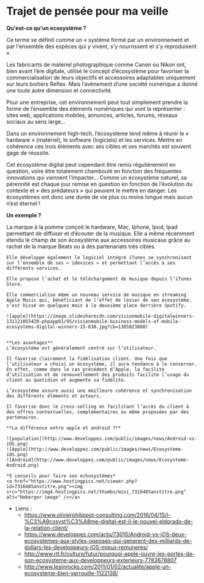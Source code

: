# Trajet de pensée pour ma veille

  **Qu'est-ce qu'un ecosystème ?**

   Ce terme se définit comme un « système formé par un environnement et par l'ensemble des espèces qui y vivent, s'y nourrissent et s'y reproduisent ».

   Les fabricants de matériel photographique comme Canon ou Nikon ont, bien avant l’ère digitale, utilisé le concept d’écosystème pour favoriser la commercialisation de leurs objectifs et accessoires adaptables uniquement sur leurs boitiers Reflex. Mais l’avènement d’une société numérique a donné une toute autre dimension et connectivité.

   Pour une entreprise, cet environnement peut tout simplement prendre la forme de l’ensemble des éléments numériques qui vont la représenter : sites web, applications mobiles, annonces, articles, forums, réseaux sociaux au sens large…

   Dans un environnement high-tech, l’écosystème tend même à réunir le « hardware » (matériel), le software (logiciels) et les services. Mettre en cohérence ces trois éléments avec ses cibles et ses marchés est souvent gage de réussite.

   Cet écosystème digital peut cependant être remis régulièrement en question, voire être totalement chamboulé en fonction des fréquentes innovations qui viennent l’impacter… Comme un écosystème naturel, sa pérennité est chaque jour remise en question en fonction de l’évolution du contexte et « des prédateurs » qui peuvent le mettre en danger. Les écosystèmes ont donc une durée de vie plus ou moins longue mais aucun n’est éternel !

   **Un exemple ?**
   
   La marque à la pomme conçoit le hardware, Mac, Iphone, Ipod, Ipad permettant de diffuser et d’écouter de la musique. Elle a même récemment étendu le champ de son écosystème aux accessoires musicaux grâce au rachat de la marque Beats ou à des partenariats très ciblés.

    Elle développe également le logiciel intégré iTunes se synchronisant sur l’ensemble de ses « idevices » et permettant l’accès à ses différents services.

    Elle propose l’achat et le téléchargement de musique depuis l‘iTunes Store.

    Elle commercialise même un nouveau service de musique en streaming Apple Music qui, bénéficiant de l’effet de levier de son écosystème, s’est hissé en quelques mois à la deuxième place derrière Spotify.

    ![apple](https://image.slidesharecdn.com/visionmobile-digitalwinners-131121055420-phpapp01/95/visionmobile-business-models-of-mobile-ecosystems-digital-winners-15-638.jpg?cb=1385023880)


    **Les avantages**
    L’écosystème est généralement centré sur l’utilisateur.

    Il favorise clairement la fidélisation client. Une fois que l’utilisateur a choisi un écosystème, il aura tendance à le conserver. En effet, comme dans le cas précédent d’Apple, la facilité d’utilisation et de renouvellement des produits facilite l’usage du client au quotidien et augmente sa fidélité.

    L’écosystème assure aussi une meilleure cohérence et synchronisation des différents éléments et acteurs.

    Il favorise donc le cross-selling en facilitant l’accès du client à des offres contextuelles, complémentaires ou même proposées par des partenaires.

    **La différence entre apple et android ?**

    ![population](http://www.developpez.com/public/images/news/Android-vs-iOS.png)
    ![Apple](http://www.developpez.com/public/images/news/Ecosysteme-iOS.png)
    ![Android](http://www.developpez.com/public/images/news/Ecosysteme-Android.png)

    *5 conseils pour faire son echosystèmes*
    <a href="https://www.hostingpics.net/viewer.php?id=731648Sanstitre.png"><img src="https://img4.hostingpics.net/thumbs/mini_731648Sanstitre.png" alt="Heberger image" /></a>


* Liens :
  * https://www.olivierphilippot-consulting.com/2016/04/15/l-%C3%A9cosyst%C3%A8me-digital-est-il-le-nouvel-eldorado-de-la-relation-client/
  * https://www.developpez.com/actu/73010/Android-vs-iOS-deux-ecosystemes-aux-styles-opposes-qui-generent-des-milliards-de-dollars-les-developpeurs-iOS-mieux-remuneres/
  * http://www.rtl.fr/culture/futur/pourquoi-apple-ouvre-les-portes-de-son-ecosysteme-aux-developpeurs-exterieurs-7783678807
  * http://www.lesinrocks.com/2011/01/02/actualite/apple-un-ecosysteme-bien-verrouille-1122138/
